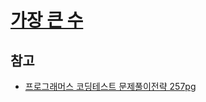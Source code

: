 # [가장 큰 수](https://school.programmers.co.kr/learn/courses/30/lessons/42746)

## 참고

- [프로그래머스 코딩테스트 문제풀이전략 257pg](https://github.com/gilbutITbook/080337/blob/main/7장/가장큰수.java)